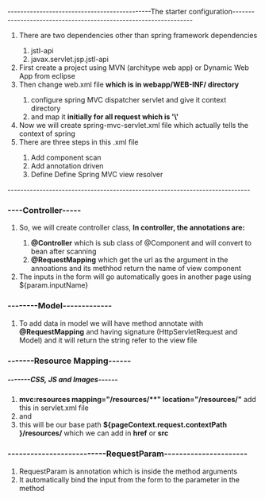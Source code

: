 ---------------------------------------------The starter configuration-----------------------------------------------------------------
<ol>
	<li>There are two dependencies other than spring framework dependencies</li>
	<ol>
		<li>jstl-api</li>
		<li>javax.servlet.jsp.jstl-api</li>
	</ol>
	<li>First create a project using MVN (architype web app) or Dynamic Web App from eclipse</li>
	<li>Then change web.xml file <strong> which is in webapp/WEB-INF/ directory</strong></li>
	<ol>
		<li>configure spring MVC dispatcher servlet and give it context directory</li>
		<li>and map it <strong>initially for all request which is '\'</strong></li>
	</ol>
	<li>Now we will create spring-mvc-servlet.xml file which actually tells the context of spring</li>
	<li>There are three steps in this .xml file</li>
	<ol>
		<li>Add component scan </li>
		<li>Add annotation driven</li>
		<li>Define Define Spring MVC view resolver</li>
	</ol>
</ol>
----------------------------------------------------------------------------


<h3>----Controller-----</h3>
<ol>
	<li>So, we will create controller class, <strong>In controller, the annotations are:</strong></li>
	<ol>
		<li><strong>@Controller</strong> which is sub class of @Component and will convert to bean after scanning</li>
		<li><strong>@RequestMapping</strong> which get the url as the argument in the annoations and its methhod return the name of view component </li>
	</ol>
	<li>The inputs in the form will go automatically goes in another page using ${param.inputName}</li>
</ol>

<h3>--------Model-------------</h3>
<ol>
	<li>To add data in model we will have method annotate with <strong>@RequestMapping</strong> and having signature (HttpServletRequest and Model) and it will return the string refer to the view file</li>
</ol>


<h3>-------Resource Mapping------</h3>
<h5>-------CSS, JS and Images------</h5>
<ol>
	<li><strong>mvc:resources mapping="/resources/**" location="/resources/"</strong>  add this in servlet.xml file</li>
	<li>and</li>
	<li>this will be our base path <strong>${pageContext.request.contextPath }/resources/</strong> which we can add in <strong>href</strong> or <strong>src</strong> </li>
</ol>

<h3>--------------------------RequestParam----------------------</h3>
<ol>
	<li>RequestParam is annotation which is inside the method arguments</li>
	<li>It automatically bind the input from the form to the parameter in the method</li>
</ol>